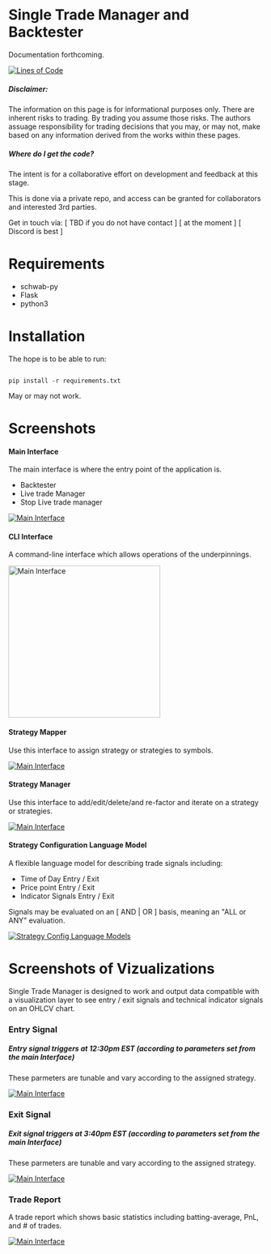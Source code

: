 # Single Trade Manager and Backtester

Documentation forthcoming.

[![Lines of Code](./media/count_lines_of_code_04152025.png)](https://www.stockmarketswizzles.com)

##### Disclaimer:

The information on this page is for informational purposes only.  There are inherent risks to trading.  By trading you assume those risks.  The authors assuage responsibility for trading decisions that you may, or may not, make based on any information derived from the works within these pages.


##### Where do I get the code?

The intent is for a collaborative effort on development and feedback at this stage.

This is done via a private repo, and access can be granted for collaborators and interested 3rd parties.

Get in touch via: [ TBD if you do not have contact ] [ at the moment ] [ Discord is best ]

# Requirements

* schwab-py
* Flask
* python3

# Installation

The hope is to be able to run:

```

pip install -r requirements.txt

```

May or may not work.

# Screenshots

#### Main Interface

The main interface is where the entry point of the application is.

- Backtester
- Live trade Manager
- Stop Live trade manager

[![Main Interface](./media/image_main_interface_v1.png)](https://www.stockmarketswizzles.com)

#### CLI Interface

A command-line interface which allows operations of the underpinnings.

<a href="https://www.stockmarketswizzles.com">
  <img src="./media/image_cli_interface_v1.png" alt="Main Interface" height="300">
</a>

#### Strategy Mapper

Use this interface to assign strategy or strategies to symbols.

[![Main Interface](./media/image_strategy_mapper_v1.png)](https://www.stockmarketswizzles.com)


#### Strategy Manager

Use this interface to add/edit/delete/and re-factor and iterate on a strategy or strategies.

[![Main Interface](./media/image_strategy_manager_v1.png)](https://www.stockmarketswizzles.com)

#### Strategy Configuration Language Model

A flexible language model for describing trade signals including:

- Time of Day Entry / Exit
- Price point Entry / Exit
- Indicator Signals Entry / Exit

Signals may be evaluated on an [ AND | OR ] basis, meaning an "ALL or ANY" evaluation.

[![Strategy Config Language Models](./media/strategy_config_language_model.png)](https://www.stockmarketswizzles.com)


# Screenshots of Vizualizations

Single Trade Manager is designed to work and output data compatible with a visualization layer to see entry / exit signals and technical indicator signals on an OHLCV chart.

### Entry Signal

##### Entry signal triggers at 12:30pm EST (according to parameters set from the **main Interface**)

These parmeters are tunable and vary according to the assigned strategy.

[![Main Interface](./media/image_entry_signal_v1.png)](https://www.stockmarketswizzles.com)

### Exit Signal

##### Exit signal triggers at 3:40pm EST (according to parameters set from the **main Interface**)

These parmeters are tunable and vary according to the assigned strategy.

[![Main Interface](./media/image_exit_signal_v1.png)](https://www.stockmarketswizzles.com)


### Trade Report

A trade report which shows basic statistics including batting-average, PnL, and # of trades.

[![Main Interface](./media/image_trade_report_v1.png)](https://www.stockmarketswizzles.com)
